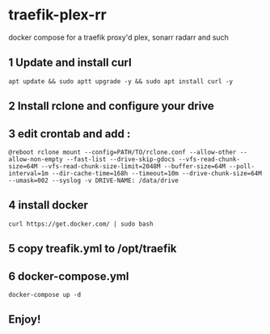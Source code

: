 # traefik-plex-rr
docker compose for a traefik proxy'd plex, sonarr radarr and such
## 1 Update and install curl
```apt update && sudo aptt upgrade -y && sudo apt install curl -y```
## 2 Install rclone and configure your drive
## 3 edit crontab and add : 
```@reboot rclone mount --config=PATH/TO/rclone.conf --allow-other --allow-non-empty --fast-list --drive-skip-gdocs --vfs-read-chunk-size=64M --vfs-read-chunk-size-limit=2048M --buffer-size=64M --poll-interval=1m --dir-cache-time=168h --timeout=10m --drive-chunk-size=64M --umask=002 --syslog -v DRIVE-NAME: /data/drive```
## 4 install docker
```curl https://get.docker.com/ | sudo bash```
## 5 copy treafik.yml to /opt/traefik
## 6 docker-compose.yml
```docker-compose up -d```
## Enjoy!
